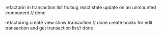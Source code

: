 refactorin in transaction list 
fix bug react state update on an unmounted component // done

refactoring create view show transaction // done
create hooks for edit transaction and get transaction list// done

